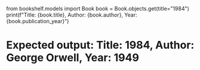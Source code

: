 from bookshelf.models import Book
book = Book.objects.get(title="1984")
print(f"Title: {book.title}, Author: {book.author}, Year: {book.publication_year}")
# Expected output: Title: 1984, Author: George Orwell, Year: 1949 
